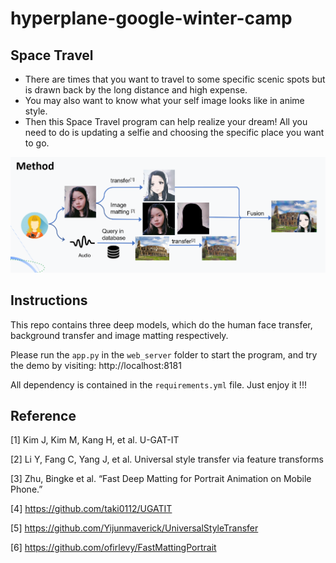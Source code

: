 # hyperplane-google-winter-camp


## Space Travel

- There are times that you want to travel to some specific scenic spots but is drawn back by the long distance and high expense. 
- You may also want to know what your self image looks like in anime style.
- Then this Space Travel program can help realize your dream! All you need to do is updating a selfie and choosing the specific place you want to go.

![avatar](web_server/static/img/readme.jpg)
## Instructions
This repo contains three deep models, which do the human face transfer, background transfer and image matting respectively.

Please run the `app.py` in the `web_server` folder to start the program, and try the demo by visiting: http://localhost:8181

All dependency is contained in the `requirements.yml` file. Just enjoy it !!!

 
## Reference

[1] Kim J, Kim M, Kang H, et al. U-GAT-IT

[2] Li Y, Fang C, Yang J, et al. Universal style transfer via feature transforms

[3] Zhu, Bingke et al. “Fast Deep Matting for Portrait Animation on Mobile Phone.” 

[4] https://github.com/taki0112/UGATIT

[5] https://github.com/Yijunmaverick/UniversalStyleTransfer

[6] https://github.com/ofirlevy/FastMattingPortrait

